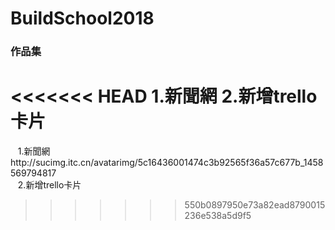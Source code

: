 # BuildSchool2018

### 作品集
<<<<<<< HEAD
    1.新聞網
    2.新增trello卡片
=======
    1.新聞網http://sucimg.itc.cn/avatarimg/5c16436001474c3b92565f36a57c677b_1458569794817  
    2.新增trello卡片
>>>>>>> 550b0897950e73a82ead8790015236e538a5d9f5
